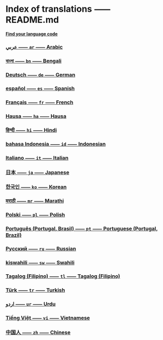 Index of translations ⸺ README.md
======================================================

#### **[Find your language code](https://cloud.google.com/translate/docs/languages)**

### [عربي ⸺ `ar` ⸺ Arabic](ar/README.md)
### [বাংলা ⸺ `bn` ⸺ Bengali](bn/README.md)
### [Deutsch ⸺ `de` ⸺ German](de/README.md)
### [español ⸺ `es` ⸺ Spanish](es/README.md)
### [Français ⸺ `fr` ⸺ French](fr/README.md)
### [Hausa ⸺ `ha` ⸺ Hausa](ha/README.md)
### [हिन्दी ⸺ `hi` ⸺ Hindi](hi/README.md)
### [bahasa Indonesia ⸺ `id` ⸺ Indonesian](id/README.md)
### [Italiano ⸺ `it` ⸺ Italian](it/README.md)
### [日本 ⸺ `ja` ⸺ Japanese](ja/README.md)
### [한국인 ⸺ `ko` ⸺ Korean](ko/README.md)
### [मराठी ⸺ `mr` ⸺ Marathi](mr/README.md)
### [Polski ⸺ `pl` ⸺ Polish](pl/README.md)
### [Português (Portugal, Brasil) ⸺ `pt` ⸺ Portuguese (Portugal, Brazil)](pt/README.md)
### [Русский ⸺ `ru` ⸺ Russian](ru/README.md)
### [kiswahili ⸺ `sw` ⸺ Swahili](sw/README.md)
### [Tagalog (Filipino) ⸺ `tl` ⸺ Tagalog (Filipino)](tl/README.md)
### [Türk ⸺ `tr` ⸺ Turkish](tr/README.md)
### [اردو ⸺ `ur` ⸺ Urdu](ur/README.md)
### [Tiếng Việt ⸺ `vi` ⸺ Vietnamese](vi/README.md)
### [中国人 ⸺ `zh` ⸺ Chinese](zh/README.md)
